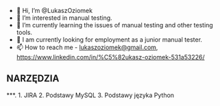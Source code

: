 - 👋 Hi, I’m @LukaszOziomek
- 👀 I’m interested in manual testing.
- 🌱 I’m currently learning the issues of manual testing and other testing tools.
- 💞️ I am currently looking for employment as a junior manual tester.
- 📫 How to reach me - lukaszoziomek@gmail.com, https://www.linkedin.com/in/%C5%82ukasz-oziomek-531a53226/

<h2>NARZĘDZIA</h2>
***.
1. JIRA
2. Podstawy MySQL
3. Podstawy języka Python
<!---
LukaszOziomek/LukaszOziomek is a ✨ special ✨ repository because its `README.md` (this file) appears on your GitHub profile.
You can click the Preview link to take a look at your changes.
--->
